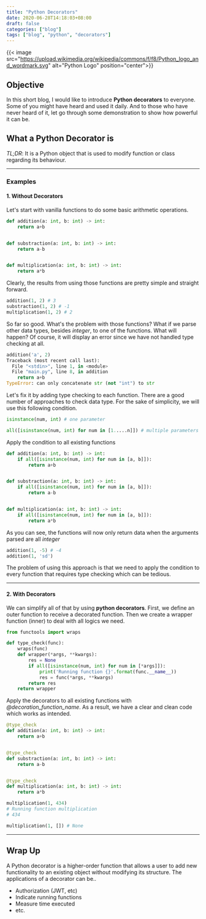 ```yaml
---
title: "Python Decorators"
date: 2020-06-28T14:18:03+08:00
draft: false
categories: ["blog"]
tags: ["blog", "python", "decorators"]
---
```


{{< image src="https://upload.wikimedia.org/wikipedia/commons/f/f8/Python_logo_and_wordmark.svg" alt="Python Logo" position="center">}}

## Objective

In this short blog, I would like to introduce **Python decorators** to everyone. Some of you might have heard and used it daily.
And to those who have never heard of it, let go through some demonstration to show how powerful it can be.

## What a Python Decorator is

*TL;DR*: It is a Python object that is used to modify function or class regarding its behaviour.

***

### Examples

#### 1. Without Decorators

Let's start with vanilla functions to do some basic arithmetic operations.

```python
def addition(a: int, b: int) -> int:
    return a+b


def substraction(a: int, b: int) -> int:
    return a-b


def multiplication(a: int, b: int) -> int:
    return a*b
```

Clearly, the results from using those functions are pretty simple and straight forward.

```python
addition(1, 2) # 3
substraction(1, 2) # -1
multiplication(1, 2) # 2
```

So far so good. What's the problem with those functions? What if we parse other data types, besides *integer*, to one of the functions. What will happen? Of course, it will display an error since we have not handled type checking at all.

```python
addition('a', 2)
Traceback (most recent call last):
  File "<stdin>", line 1, in <module>
  File "main.py", line 8, in addition
    return a+b
TypeError: can only concatenate str (not "int") to str
```

Let's fix it by adding type checking to each function. There are a good number of approaches to check data type. For the sake of simplicity, we will use this following condition.

```python
isinstance(num, int) # one parameter

all([isinstance(num, int) for num in [1.....n]]) # multiple parameters
```

Apply the condition to all existing functions

```python
def addition(a: int, b: int) -> int:
    if all([isinstance(num, int) for num in [a, b]]):
        return a+b


def substraction(a: int, b: int) -> int:
    if all([isinstance(num, int) for num in [a, b]]):
        return a-b


def multiplication(a: int, b: int) -> int:
    if all([isinstance(num, int) for num in [a, b]]):
        return a*b
```

As you can see, the functions will now only return data when the arguments parsed are all *integer*

```python
addition(1, -5) # -4
addition(1, 'sd')
```

The problem of using this approach is that we need to apply the condition to every function that requires type checking which can be tedious.

***

#### 2. With Decorators

We can simplify all of that by using **python decorators**. First, we define an outer function to receive a decorated function. Then we create a wrapper function (inner) to deal with all logics we need.

```python
from functools import wraps

def type_check(func):
    wraps(func)
    def wrapper(*args, **kwargs):
        res = None
        if all([isinstance(num, int) for num in [*args]]):
            print('Running function {}'.format(func.__name__))
            res = func(*args, **kwargs)
        return res
    return wrapper
```

Apply the decorators to all existing functions with *@decoration_function_name*. As a result, we have a clear and clean code which works as intended.

```python
@type_check
def addition(a: int, b: int) -> int:
    return a+b


@type_check
def substraction(a: int, b: int) -> int:
    return a-b


@type_check
def multiplication(a: int, b: int) -> int:
    return a*b
```

```python
multiplication(1, 434)
# Running function multiplication
# 434

multiplication(1, []) # None
```

***

## Wrap Up

A Python decorator is a higher-order function that allows a user to add new functionality to an existing object without modifying its structure. The applications of a decorator can be..

* Authorization (JWT, etc)
* Indicate running functions
* Measure time executed
* etc.
